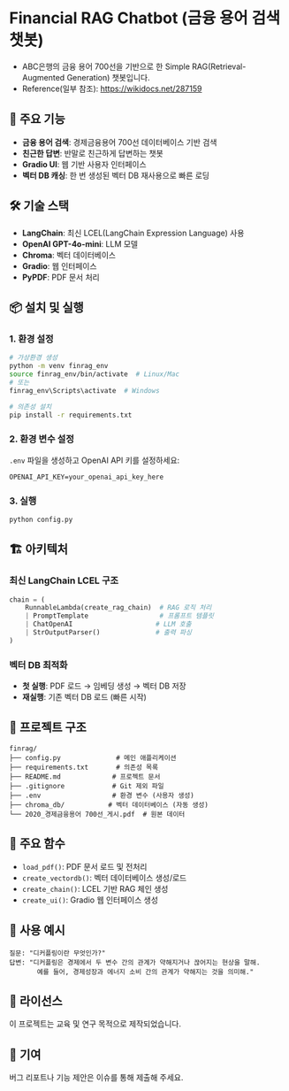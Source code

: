 # Financial RAG Chatbot (금융 용어 검색 챗봇)

- ABC은행의 금융 용어 700선을 기반으로 한 Simple RAG(Retrieval-Augmented Generation) 챗봇입니다.
- Reference(일부 참조): https://wikidocs.net/287159

## 🚀 주요 기능

- **금융 용어 검색**: 경제금융용어 700선 데이터베이스 기반 검색
- **친근한 답변**: 반말로 친근하게 답변하는 챗봇
- **Gradio UI**: 웹 기반 사용자 인터페이스
- **벡터 DB 캐싱**: 한 번 생성된 벡터 DB 재사용으로 빠른 로딩

## 🛠️ 기술 스택

- **LangChain**: 최신 LCEL(LangChain Expression Language) 사용
- **OpenAI GPT-4o-mini**: LLM 모델
- **Chroma**: 벡터 데이터베이스
- **Gradio**: 웹 인터페이스
- **PyPDF**: PDF 문서 처리

## 📦 설치 및 실행

### 1. 환경 설정
```bash
# 가상환경 생성
python -m venv finrag_env
source finrag_env/bin/activate  # Linux/Mac
# 또는
finrag_env\Scripts\activate  # Windows

# 의존성 설치
pip install -r requirements.txt
```

### 2. 환경 변수 설정
`.env` 파일을 생성하고 OpenAI API 키를 설정하세요:
```
OPENAI_API_KEY=your_openai_api_key_here
```

### 3. 실행
```bash
python config.py
```

## 🏗️ 아키텍처

### 최신 LangChain LCEL 구조
```python
chain = (
    RunnableLambda(create_rag_chain)  # RAG 로직 처리
    | PromptTemplate                  # 프롬프트 템플릿
    | ChatOpenAI                     # LLM 호출
    | StrOutputParser()              # 출력 파싱
)
```

### 벡터 DB 최적화
- **첫 실행**: PDF 로드 → 임베딩 생성 → 벡터 DB 저장
- **재실행**: 기존 벡터 DB 로드 (빠른 시작)

## 📁 프로젝트 구조

```
finrag/
├── config.py              # 메인 애플리케이션
├── requirements.txt       # 의존성 목록
├── README.md             # 프로젝트 문서
├── .gitignore            # Git 제외 파일
├── .env                  # 환경 변수 (사용자 생성)
├── chroma_db/           # 벡터 데이터베이스 (자동 생성)
└── 2020_경제금융용어 700선_게시.pdf  # 원본 데이터
```

## 🔧 주요 함수

- `load_pdf()`: PDF 문서 로드 및 전처리
- `create_vectordb()`: 벡터 데이터베이스 생성/로드
- `create_chain()`: LCEL 기반 RAG 체인 생성
- `create_ui()`: Gradio 웹 인터페이스 생성

## 🎯 사용 예시

```
질문: "디커플링이란 무엇인가?"
답변: "디커플링은 경제에서 두 변수 간의 관계가 약해지거나 끊어지는 현상을 말해. 
       예를 들어, 경제성장과 에너지 소비 간의 관계가 약해지는 것을 의미해."
```

## 📝 라이선스

이 프로젝트는 교육 및 연구 목적으로 제작되었습니다.

## 🤝 기여

버그 리포트나 기능 제안은 이슈를 통해 제출해 주세요.
